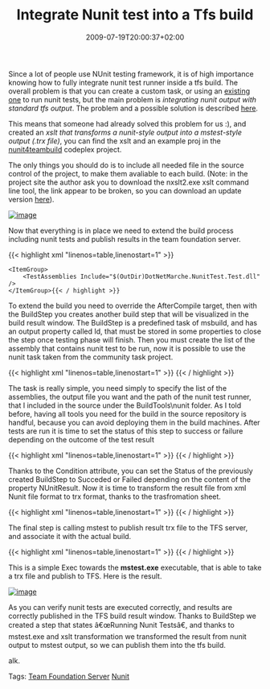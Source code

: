 ﻿---
title: "Integrate Nunit test into a Tfs build"
description: ""
date: 2009-07-19T20:00:37+02:00
draft: false
tags: [Team Foundation Server,Testing]
categories: [Team Foundation Server,Testing]
---
Since a lot of people use NUnit testing framework, it is of high importance knowing how to fully integrate nunit test runner inside a tfs build. The overall problem is that you can create a custom task, or using an [existing one](http://msbuildtasks.tigris.org/) to run nunit tests, but the main problem is *integrating nunit output with standard tfs output*. The problem and a possible solution is described [here](http://richardsbraindump.blogspot.com/2008/06/merging-nunit-build-results-into-tfs.html).

This means that someone had already solved this problem for us :), and created an *xslt that transforms a nunit-style output into a mstest-style output (.trx file)*, you can find the xslt and an example proj in the [nunit4teambuild](http://nunit4teambuild.codeplex.com/Wiki/View.aspx?title=sample%20script) codeplex project.

The only things you should do is to include all needed file in the source control of the project, to make them avaliable to each build. (Note: in the project site the author ask you to download the nxslt2.exe xslt command line tool, the link appear to be broken, so you can download an update version [here](http://www.xmllab.net/downloads/nxslt/)).

[![image](https://www.codewrecks.com/blog/wp-content/uploads/2009/07/image-thumb18.png "image")](https://www.codewrecks.com/blog/wp-content/uploads/2009/07/image18.png)

Now that everything is in place we need to extend the build process including nunit tests and publish results in the team foundation server.

{{< highlight xml "linenos=table,linenostart=1" >}}
<Target Name="AfterCompile">
    <Message Text="Running NUnit test with custom task" />
    <!-- Create a Custom Build Step -->
    <BuildStep TeamFoundationServerUrl="$(TeamFoundationServerUrl)" BuildUri="$(BuildUri)" Name="NUnitTestStep" Message="Running Nunit Tests">
        <Output TaskParameter="Id" PropertyName="NUnitStepId" />
    </BuildStep>

    <ItemGroup>
        <TestAssemblies Include="$(OutDir)DotNetMarche.NunitTest.Test.dll" />
    </ItemGroup>{{< / highlight >}}

<!-- Code inserted with Steve Dunn's Windows Live Writer Code Formatter Plugin.  http://dunnhq.com -->

To extend the build you need to override the AfterCompile target, then with the BuildStep you creates another build step that will be visualized in the build result window. The BuildStep is a predefined task of msbuild, and has an output property called Id, that must be stored in some properties to close the step once testing phase will finish. Then you must create the list of the assembly that contains nunit test to be run, now it is possible to use the nunit task taken from the community task project.

{{< highlight xml "linenos=table,linenostart=1" >}}
<NUnit 
    ContinueOnError="true" 
    Assemblies="@(TestAssemblies)" 
    OutputXmlFile="$(OutDir)nunit_results.xml" 
    ToolPath="..\sources\BuildTools\nunit">
    <Output TaskParameter="ExitCode" PropertyName="NUnitResult" />
</NUnit>{{< / highlight >}}

<!-- Code inserted with Steve Dunn's Windows Live Writer Code Formatter Plugin.  http://dunnhq.com -->

The task is really simple, you need simply to specify the list of the assemblies, the output file you want and the path of the nunit test runner, that I included in the source under the BuildTools\nunit folder. As I told before, having all tools you need for the build in the source repository is handful, because you can avoid deploying them in the build machines. After tests are run it is time to set the status of this step to success or failure depending on the outcome of the test result

{{< highlight xml "linenos=table,linenostart=1" >}}
<BuildStep Condition="'$(NUnitResult)'=='0'" TeamFoundationServerUrl="$(TeamFoundationServerUrl)" BuildUri="$(BuildUri)" Id="$(NUnitStepId)" Status="Succeeded" />
<BuildStep Condition="'$(NUnitResult)'!='0'" TeamFoundationServerUrl="$(TeamFoundationServerUrl)" BuildUri="$(BuildUri)" Id="$(NUnitStepId)" Status="Failed" />{{< / highlight >}}

<!-- Code inserted with Steve Dunn's Windows Live Writer Code Formatter Plugin.  http://dunnhq.com -->

Thanks to the Condition attribute, you can set the Status of the previously created BuildStep to Succeded or Failed depending on the content of the property NUnitResult. Now it is time to transform the result file from xml Nunit file format to trx format, thanks to the trasfromation sheet.

{{< highlight xml "linenos=table,linenostart=1" >}}
<Exec Command="..\sources\BuildTools\xslt\nxslt3.exe &quot;$(OutDir)nunit_results.xml&quot; &quot;..\sources\BuildTools\nunit\nunit transform.xslt&quot; -o &quot;$(OutDir)nunit_results.trx&quot;"/>{{< / highlight >}}

<!-- Code inserted with Steve Dunn's Windows Live Writer Code Formatter Plugin.  http://dunnhq.com -->

The final step is calling mstest to publish result trx file to the TFS server, and associate it with the actual build.

{{< highlight xml "linenos=table,linenostart=1" >}}
<Exec Command="&quot;$(ProgramFiles)\Microsoft Visual Studio 9.0\Common7\IDE\mstest.exe&quot; /publish:$(TeamFoundationServerUrl) /publishbuild:&quot;$(BuildNumber)&quot; /publishresultsfile:&quot;$(OutDir)nunit_results.trx&quot; /teamproject:&quot;$(TeamProject)&quot; /platform:&quot;%(ConfigurationToBuild.PlatformToBuild)&quot; /flavor:&quot;%(ConfigurationToBuild.FlavorToBuild)&quot;"/>{{< / highlight >}}

<!-- Code inserted with Steve Dunn's Windows Live Writer Code Formatter Plugin.  http://dunnhq.com -->

This is a simple Exec towards the  **mstest.exe** executable, that is able to take a trx file and publish to TFS. Here is the result.

[![image](https://www.codewrecks.com/blog/wp-content/uploads/2009/07/image-thumb19.png "image")](https://www.codewrecks.com/blog/wp-content/uploads/2009/07/image19.png)

As you can verify nunit tests are executed correctly, and results are correctly published in the TFS build result window. Thanks to BuildStep we created a step that states â€œRunning Nunit Testsâ€, and thanks to mstest.exe and xslt transformation we transformed the result from nunit output to mstest output, so we can publish them into the tfs build.

alk.

Tags: [Team Foundation Server](http://technorati.com/tag/Team%20Foundation%20Server) [Nunit](http://technorati.com/tag/Nunit)
